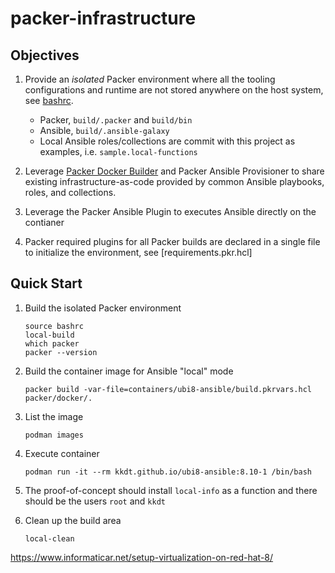 # packer-infrastructure

## Objectives

1. Provide an *isolated* Packer environment where all the tooling configurations and runtime 
  are not stored anywhere on the host system, see [bashrc](bashrc).
    - Packer, `build/.packer` and `build/bin`
    - Ansible, `build/.ansible-galaxy`
    - Local Ansible roles/collections are commit with this project as examples, i.e. `sample.local-functions`

2. Leverage [Packer Docker Builder][packer-docker-builder] and Packer Ansible Provisioner to share 
  existing infrastructure-as-code provided by common Ansible playbooks, roles, and collections.

3. Leverage the Packer Ansible Plugin to executes Ansible directly on the contianer

4. Packer required plugins for all Packer builds are declared in a single file to initialize the 
  environment, see [requirements.pkr.hcl]

## Quick Start

1. Build the isolated Packer environment
    ```
    source bashrc
    local-build
    which packer
    packer --version
    ```

2. Build the container image for Ansible "local" mode
    ```
    packer build -var-file=containers/ubi8-ansible/build.pkrvars.hcl packer/docker/.
    ```

3. List the image
    ```
    podman images
    ```

4. Execute container
    ```
    podman run -it --rm kkdt.github.io/ubi8-ansible:8.10-1 /bin/bash
    ```

5. The proof-of-concept should install `local-info` as a function and there should be the users `root` and `kkdt`

6. Clean up the build area
    ```
    local-clean
    ```


[//]: Links

[packer-docker-builder]: https://developer.hashicorp.com/packer/integrations/hashicorp/docker/latest/components/builder/docker
[packer-configurations]: https://developer.hashicorp.com/packer/docs/configure
[packer-releases]: https://releases.hashicorp.com/packer/
[packer-plugins-directory]: https://developer.hashicorp.com/packer/docs/plugins
[packer-docker-ansible]: https://alex.dzyoba.com/blog/packer-for-docker/
https://www.informaticar.net/setup-virtualization-on-red-hat-8/